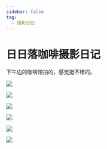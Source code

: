 ```yaml
---
sidebar: false
tag:
  - 摄影日记
---
```


# 日日落咖啡摄影日记

下午边的咖啡馆拍的，感觉挺不错的。

![](/日日落咖啡馆/p2.jpg)

![](/日日落咖啡馆/p3.jpg)

![](/日日落咖啡馆/p4.jpg)

![](/日日落咖啡馆/p5.jpg)

![](/日日落咖啡馆/p6.jpg)

![](/日日落咖啡馆/p8.jpg)

<!-- ![](/日日落咖啡馆/p9.jpg)
![](/日日落咖啡馆/p10.jpg) -->


